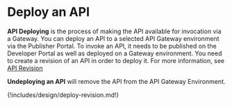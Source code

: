 # Deploy an API

**API Deploying** is the process of making the API available for invocation via a Gateway. You can deploy an API to a selected API Gateway environment via the Publisher Portal. To invoke an API, it needs to be published on the Developer Portal as well as deployed on a Gateway environment. You need to create a revision of an API in order to deploy it. For more information, see [API Revision]({{base_path}}/design/create-api/create-api-revisions/)

**Undeploying an API**  will remove the API from the API Gateway Environment.

{!includes/design/deploy-revision.md!}
